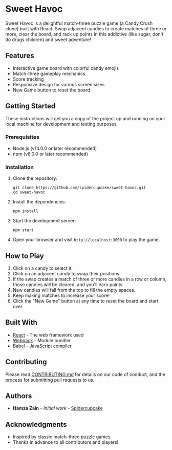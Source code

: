 # Sweet Havoc

Sweet Havoc is a delightful match-three puzzle game (a Candy Crush clone) built with React. Swap adjacent candies to create matches of three or more, clear the board, and rack up points in this addictive (like sugar, don't do drugs children) and sweet adventure!

## Features

- Interactive game board with colorful candy emojis
- Match-three gameplay mechanics
- Score tracking
- Responsive design for various screen sizes
- New Game button to reset the board

## Getting Started

These instructions will get you a copy of the project up and running on your local machine for development and testing purposes.

### Prerequisites

- Node.js (v14.0.0 or later recommended)
- npm (v6.0.0 or later recommended)

### Installation

1. Clone the repository:

   ```
   git clone https://github.com/spidercupcake/sweet-havoc.git
   cd sweet-havoc
   ```

2. Install the dependencies:

   ```
   npm install
   ```

3. Start the development server:

   ```
   npm start
   ```

4. Open your browser and visit `http://localhost:3000` to play the game.

## How to Play

1. Click on a candy to select it.
2. Click on an adjacent candy to swap their positions.
3. If the swap creates a match of three or more candies in a row or column, those candies will be cleared, and you'll earn points.
4. New candies will fall from the top to fill the empty spaces.
5. Keep making matches to increase your score!
6. Click the "New Game" button at any time to reset the board and start over.

## Built With

- [React](https://reactjs.org/) - The web framework used
- [Webpack](https://webpack.js.org/) - Module bundler
- [Babel](https://babeljs.io/) - JavaScript compiler

## Contributing

Please read [CONTRIBUTING.md](CONTRIBUTING.md) for details on our code of conduct, and the process for submitting pull requests to us.

## Authors

- **Hamza Zain** - _Initial work_ - [Spidercupcake](https://github.com/spidercupcake)

## Acknowledgments

- Inspired by classic match-three puzzle games
- Thanks in advance to all contributors and players!
